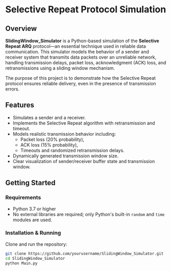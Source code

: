 # Selective Repeat Protocol Simulation

## Overview

**SlidingWindow_Simulator** is a Python-based simulation of the **Selective Repeat ARQ** protocol—an essential technique used in reliable data communication. This simulator models the behavior of a sender and receiver system that transmits data packets over an unreliable network, handling transmission delays, packet loss, acknowledgment (ACK) loss, and retransmissions using a sliding window mechanism.

The purpose of this project is to demonstrate how the Selective Repeat protocol ensures reliable delivery, even in the presence of transmission errors.

## Features

- Simulates a sender and a receiver.
- Implements the Selective Repeat algorithm with retransmission and timeout.
- Models realistic transmission behavior including:
  - Packet loss (20% probability),
  - ACK loss (15% probability),
  - Timeouts and randomized retransmission delays.
- Dynamically generated transmission window size.
- Clear visualization of sender/receiver buffer state and transmission window.

## Getting Started

### Requirements

- Python 3.7 or higher
- No external libraries are required; only Python's built-in `random` and `time` modules are used.

### Installation & Running

Clone and run the repository:

```bash
git clone https://github.com/yourusername/SlidingWindow_Simulator.git
cd SlidingWindow_Simulator
python Main.py
